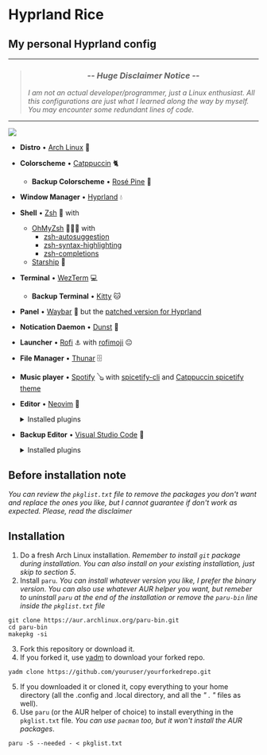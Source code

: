# Hyprland Rice
## My personal Hyprland config
___
> ### <div align="center">*-- Huge Disclaimer Notice --*   </div>
> *I am not an actual developer/programmer, just a Linux enthusiast. All this configurations are just what I learned along the way by myself. You may encounter some redundant lines of code.*
___
<img src="https://i.imgur.com/1zx5ZAY.jpg">

* **Distro** • [Arch Linux](https://archlinux.org/) 🐧
* **Colorscheme** • [Catppuccin](https://github.com/catppuccin) 🐈
  * **Backup Colorscheme** • [Rosé Pine](https://rosepinetheme.com/) 🌹
* **Window Manager** • [Hyprland](https://hyprland.org/) 💧
* **Shell** • [Zsh](https://www.zsh.org) 🐚 with
  * [OhMyZsh](https://ohmyz.sh/) 🧑‍🤝‍🧑 with
    * [zsh-autosuggestion](https://github.com/zsh-users/zsh-autosuggestions)
    * [zsh-syntax-highlighting](https://github.com/zsh-users/zsh-syntax-highlighting)
    * [zsh-completions](https://github.com/zsh-users/zsh-completions)
  * [Starship](https://github.com/starship/starship) 🚀
* **Terminal** • [WezTerm](https://github.com/wez/wezterm) 💻
  * **Backup Terminal** • [Kitty](https://sw.kovidgoyal.net/kitty/) 🐱
* **Panel** • [Waybar](https://github.com/Alexays/Waybar) 🍫 but the [patched version for Hyprland](https://aur.archlinux.org/packages/waybar-hyprland-git)
* **Notication Daemon** • [Dunst](https://github.com/dunst-project/dunst) 🔔
* **Launcher** • [Rofi](https://github.com/davatorium/rofi) ⚓ with [rofimoji](https://github.com/fdw/rofimoji) 😐
* **File Manager** • [Thunar](https://archlinux.org/packages/extra/x86_64/thunar/) 🗄️
* **Music player** • [Spotify](https://open.spotify.com/) 🪕 with [spicetify-cli](https://spicetify.app/) and [Catppuccin spicetify theme](https://github.com/catppuccin/spicetify)
* **Editor** • [Neovim](https://neovim.io/) 📝  
  <details>
  <summary>Installed plugins</summary>

    * [Packer](https://github.com/wbthomason/packer.nvim)
    * [lualine](https://github.com/nvim-lualine/lualine.nvim)
    * [nvim-treesitter](https://github.com/nvim-treesitter/nvim-treesitter)
    * [bufferline](https://github.com/akinsho/bufferline.nvim)
    * [nvim-tree.lua](https://github.com/nvim-tree/nvim-tree.lua)
    * [nvim-ts-autotag](https://github.com/windwp/nvim-ts-autotag)
    * [nvim-ts-rainbow](https://github.com/HiPhish/nvim-ts-rainbow2)
    * [nvim-autopairs](https://github.com/windwp/nvim-autopairs)
    * [which-key](https://github.com/folke/which-key.nvim)
    * [telescope.nvim](https://github.com/nvim-telescope/telescope.nvim)
    * [nvim-lspconfig](https://github.com/neovim/nvim-lspconfig)
    * [cmp-nvim-lsp](https://github.com/hrsh7th/cmp-nvim-lsp)
    * [cmp-buffer](https://github.com/hrsh7th/cmp-buffer)
    * [cmp-path](https://github.com/hrsh7th/cmp-path)
    * [cmp-cmdline](https://github.com/hrsh7th/cmp-cmdline)
    * [nvim-cmp](https://github.com/hrsh7th/nvim-cmp)
    * [cmp-vsnip](https://github.com/hrsh7th/cmp-vsnip)
    * [vim-vsnip](https://github.com/hrsh7th/vim-vsnip)
    * [lspkind-nvim](https://github.com/onsails/lspkind.nvim)
    * [nvim-lsp-installer](https://github.com/williamboman/nvim-lsp-installer) (This is no longer maintained, will replace/delete it later)
    * [nvim-colorizer.lua](https://github.com/norcalli/nvim-colorizer.lua)
    * [twilight.nvim](https://github.com/folke/twilight.nvim)
    * [indent-blankline.nvim](https://github.com/lukas-reineke/indent-blankline.nvim)
    * [nvim-comment](https://github.com/terrortylor/nvim-comment)
    * [alpha-nvim](https://github.com/goolord/alpha-nvim)
    * [gitsigns.nvim](https://github.com/lewis6991/gitsigns.nvim)
    * There's some other colorschemes inside `lua/plugins.lua` that I used in the past, but I will leave it there just in case.
  </details>  

* **Backup Editor** • [Visual Studio Code](https://code.visualstudio.com/) 📝
  <details>
  <summary>Installed plugins</summary>

     * [Catppuccin for VSCode](https://marketplace.visualstudio.com/items?itemName=Catppuccin.catppuccin-vsc)
     * [Code Spell Checker](https://marketplace.visualstudio.com/items?itemName=streetsidesoftware.code-spell-checker)
     * [Markdown All in One](https://marketplace.visualstudio.com/items?itemName=yzhang.markdown-all-in-one)
     * [Prettier - Code formatter](https://marketplace.visualstudio.com/items?itemName=esbenp.prettier-vscode)
     * [Python](https://marketplace.visualstudio.com/items?itemName=ms-python.python)
     * [Rasi](https://marketplace.visualstudio.com/items?itemName=dlasagno.rasi)
     * [Rosé Pine](https://marketplace.visualstudio.com/items?itemName=mvllow.rose-pine) 
     * [vscode-icons](https://marketplace.visualstudio.com/items?itemName=vscode-icons-team.vscode-icons)
  </summary>

## Before installation note
*You can review the `pkglist.txt` file to remove the packages you don't want and replace the ones you like, but I cannot guarantee if don't work as expected. Please, read the disclaimer*

## Installation
1. Do a fresh Arch Linux installation. *Remember to install `git` package during installation*. *You can also install on your existing installation, just skip to section 5*.
2. Install `paru`. *You can install whatever version you like, I prefer the binary version*. *You can also use whatever AUR helper you want, but remeber to uninstall `paru` at the end of the installation or remove the `paru-bin` line inside the `pkglist.txt` file*  
```
git clone https://aur.archlinux.org/paru-bin.git
cd paru-bin
makepkg -si
```  
3. Fork this repository or download it.  
4. If you forked it, use [yadm](https://yadm.io/) to download your forked repo.
  ```
  yadm clone https://github.com/youruser/yourforkedrepo.git
  ```  
5. If you downloaded it or cloned it, copy everything to your home directory (all the .config and .local directory, and all the *" . "* files as well).
6. Use `paru` (or the AUR helper of choice) to install everything in the `pkglist.txt` file. *You can use `pacman` too, but it won't install the AUR packages*.
```
paru -S --needed - < pkglist.txt
```  